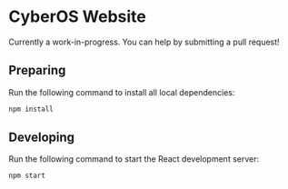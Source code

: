 # CyberOS Website
Currently a work-in-progress. You can help by submitting a pull request!

## Preparing
Run the following command to install all local dependencies:
```sh
npm install
```

## Developing
Run the following command to start the React development server:
```sh
npm start
```
